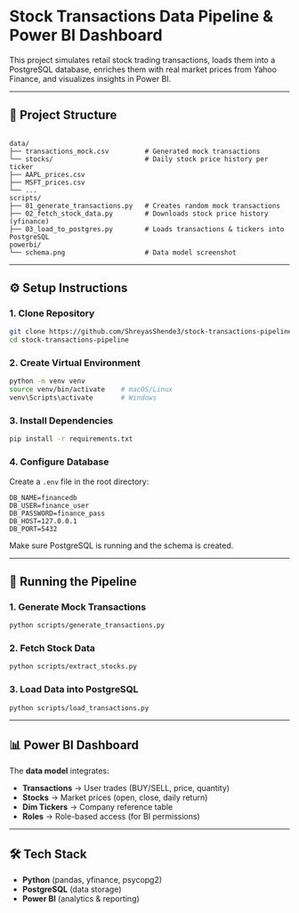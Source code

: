 # Stock Transactions Data Pipeline & Power BI Dashboard

This project simulates retail stock trading transactions, loads them into a PostgreSQL database, enriches them with real market prices from Yahoo Finance, and visualizes insights in Power BI.

---

## 📂 Project Structure
```

data/
├── transactions_mock.csv         # Generated mock transactions
└── stocks/                       # Daily stock price history per ticker
├── AAPL_prices.csv
├── MSFT_prices.csv
└── ...
scripts/
├── 01_generate_transactions.py   # Creates random mock transactions
├── 02_fetch_stock_data.py        # Downloads stock price history (yfinance)
├── 03_load_to_postgres.py        # Loads transactions & tickers into PostgreSQL
powerbi/
└── schema.png                    # Data model screenshot

````

---

## ⚙️ Setup Instructions

### 1. Clone Repository
```bash
git clone https://github.com/ShreyasShende3/stock-transactions-pipeline.git
cd stock-transactions-pipeline
````

### 2. Create Virtual Environment

```bash
python -m venv venv
source venv/bin/activate    # macOS/Linux
venv\Scripts\activate       # Windows
```

### 3. Install Dependencies

```bash
pip install -r requirements.txt
```

### 4. Configure Database

Create a `.env` file in the root directory:

```
DB_NAME=financedb
DB_USER=finance_user
DB_PASSWORD=finance_pass
DB_HOST=127.0.0.1
DB_PORT=5432
```

Make sure PostgreSQL is running and the schema is created.

---

## 🚀 Running the Pipeline

### 1. Generate Mock Transactions

```bash
python scripts/generate_transactions.py
```

### 2. Fetch Stock Data

```bash
python scripts/extract_stocks.py
```

### 3. Load Data into PostgreSQL

```bash
python scripts/load_transactions.py
```

---

## 📊 Power BI Dashboard

The **data model** integrates:

* **Transactions** → User trades (BUY/SELL, price, quantity)
* **Stocks** → Market prices (open, close, daily return)
* **Dim Tickers** → Company reference table
* **Roles** → Role-based access (for BI permissions)

---

## 🛠️ Tech Stack

* **Python** (pandas, yfinance, psycopg2)
* **PostgreSQL** (data storage)
* **Power BI** (analytics & reporting)

